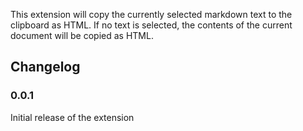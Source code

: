 This extension will copy the currently selected markdown text to the clipboard as HTML. If no text is selected, the contents of the current document will be copied as HTML.

## Changelog

### 0.0.1

Initial release of the extension